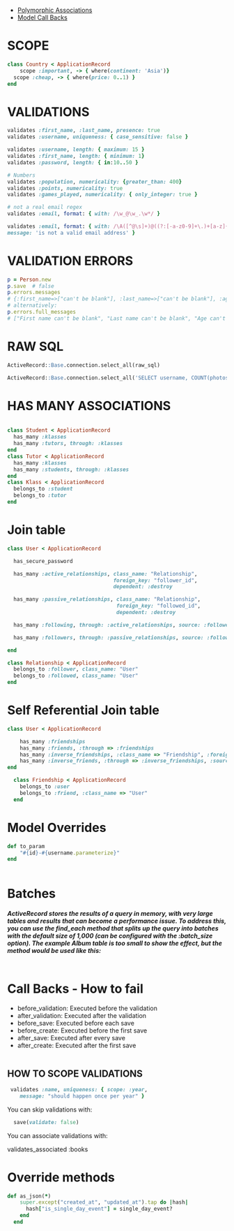* [Polymorphic Associations](https://launchschool.com/blog/understanding-polymorphic-associations-in-rails)
* [Model Call Backs](https://api.rubyonrails.org/classes/ActiveRecord/Callbacks.html)


# SCOPE
```ruby
class Country < ApplicationRecord
	scope :important, -> { where(continent: 'Asia')}
  scope :cheap, -> { where(price: 0..1) }
end
```

# VALIDATIONS
```ruby
validates :first_name, :last_name, presence: true
validates :username, uniqueness: { case_sensitive: false }

validates :username, length: { maximum: 15 }
validates :first_name, length: { minimum: 1}
validates :password, length: { in:10..50 }

# Numbers
validates :population, numericality: {greater_than: 400}
validates :points, numericality: true
validates :games_played, numericality: { only_integer: true }

# not a real email regex
validates :email, format: { with: /\w_@\w_.\w*/ }

validates :email, format: { with: /\A([^@\s]+)@((?:[-a-z0-9]+\.)+[a-z]{2,})\Z/i,
message: 'is not a valid email address' }

```

# VALIDATION ERRORS
```ruby
p = Person.new
p.save  # false
p.errors.messages
# {:first_name=>["can't be blank"], :last_name=>["can't be blank"], :age=>["can't be blank", "is not a number"]}
# alternatively:
p.errors.full_messages
# ["First name can't be blank", "Last name can't be blank", "Age can't be blank", "Age is not a number"]

```

# RAW SQL
```sql
ActiveRecord::Base.connection.select_all(raw_sql)

ActiveRecord::Base.connection.select_all('SELECT username, COUNT(photos.likes) FROM users JOIN photos ON (users.id = photos.user_id) GROUP BY photos.user_id')

```

# HAS MANY ASSOCIATIONS

```ruby

class Student < ApplicationRecord
  has_many :klasses
  has_many :tutors, through: :klasses
end
class Tutor < ApplicationRecord
  has_many :klasses
  has_many :students, through: :klasses
end
class Klass < ApplicationRecord
  belongs_to :student
  belongs_to :tutor
end

```

# Join table 

```ruby 
class User < ApplicationRecord

  has_secure_password

  has_many :active_relationships, class_name: "Relationship",
                                  foreign_key: "follower_id",
                                  dependent: :destroy

  has_many :passive_relationships, class_name: "Relationship", 
                                   foreign_key: "followed_id",
                                   dependent: :destroy

  has_many :following, through: :active_relationships, source: :followed

  has_many :followers, through: :passive_relationships, source: :follower

end

class Relationship < ApplicationRecord
  belongs_to :follower, class_name: "User"
  belongs_to :followed, class_name: "User"
end


```

# Self Referential Join table 

```ruby 
class User < ApplicationRecord

    has_many :friendships
    has_many :friends, :through => :friendships
    has_many :inverse_friendships, :class_name => "Friendship", :foreign_key => "friend_id"
    has_many :inverse_friends, :through => :inverse_friendships, :source => :user
end 

  class Friendship < ApplicationRecord
  	belongs_to :user
    belongs_to :friend, :class_name => "User"
  end

```

# Model Overrides

```ruby
def to_param
	"#{id}-#{username.parameterize}"
end
 
 ```
 
 # Batches

##### ActiveRecord stores the results of a query in memory, with very large tables and results that can become a performance issue. To address this, you can use the find_each method that splits up the query into batches with the default size of 1,000 (can be configured with the :batch_size option). The example Album table is too small to show the effect, but the method would be used like this: 
```ruby

```

# Call Backs - How to fail
 * before_validation: Executed before the validation
* after_validation: Executed after the validation
* before_save: Executed before each save
* before_create: Executed before the first save
* after_save: Executed after every save
* after_create: Executed after the first save

```ruby
```


## HOW TO SCOPE VALIDATIONS

```ruby
 validates :name, uniqueness: { scope: :year,
    message: "should happen once per year" }
```



You can skip validations with: 

```ruby
  save(validate: false)
```

You can associate validations with:

validates_associated :books



# Override methods
```ruby
def as_json(*)
    super.except("created_at", "updated_at").tap do |hash|
      hash["is_single_day_event"] = single_day_event?
    end
  end
```






